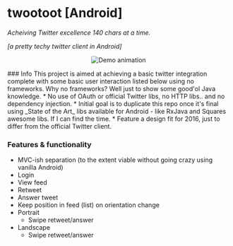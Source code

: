 # twootoot [Android]
_Acheiving Twitter excellence 140 chars at a time._

_[a pretty techy twitter client in Android]_
<p align="center">
<img alt="Demo animation" src="https://raw.githubusercontent.com/paramsen/twootoot/master/preview.gif">
</p>
### Info
This project is aimed at achieving a basic twitter integration complete with some basic user interaction listed below using no frameworks.
Why no frameworks? Well just to show some good'ol Java knowledge.
* No use of OAuth or official Twitter libs, no HTTP libs.. and no dependency injection.
* Initial goal is to duplicate this repo once it's final using _State of the Art_ libs available for Android - like RxJava and Squares awesome libs. If I can find the time.
* Feature a design fit for 2016, just to differ from the official Twitter client.

### Features & functionality
* MVC-ish separation (to the extent viable without going crazy using vanilla Android)
* Login
* View feed
* Retweet
* Answer tweet
* Keep position in feed (list) on orientation change
* Portrait
  * Swipe retweet/answer
* Landscape
  * Swipe retweet/answer
